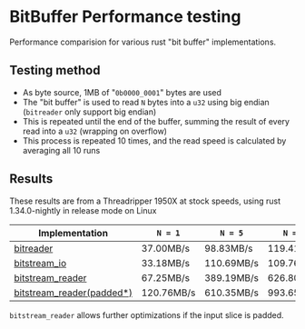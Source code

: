 # BitBuffer Performance testing

Performance comparision for various rust "bit buffer" implementations.

## Testing method

- As byte source, 1MB of "`0b0000_0001`" bytes are used
- The "bit buffer" is used to read `N` bytes into a `u32` using big endian (`bitreader` only support big endian)
- This is repeated until the end of the buffer, summing the result of every read into a `u32` (wrapping on overflow)
- This process is repeated 10 times, and the read speed is calculated by averaging all 10 runs

## Results

These results are from a Threadripper 1950X at stock speeds, using rust 1.34.0-nightly in release mode on Linux

| Implementation                                | `N = 1`    | `N = 5`    | `N = 8`    | `N = 10`   | `N = 20`   |
| --------------------------------------------- | ---------- | ---------- | ---------- | ---------- | ---------- |
| [bitreader][bitreader]                        | 37.00MB/s  | 98.83MB/s  | 119.41MB/s | 127.02MB/s | 150.45MB/s |
| [bitstream_io][bitstream_io]                  | 33.18MB/s  | 110.69MB/s | 109.76MB/s | 144.01MB/s | 205.20MB/s |
| [bitstream_reader][bitstream_reader]          | 67.25MB/s  | 389.19MB/s | 626.80MB/s | 793.71MB/s | 1.52GB/s   |
| [bitstream_reader(padded*)][bitstream_reader] | 120.76MB/s | 610.35MB/s | 993.65MB/s | 1.17GB/s   | 2.40GB/s   |


   `bitstream_reader` allows further optimizations if the input slice is padded.

[bitreader]: https://github.com/irauta/bitreader
[bitstream_io]: https://github.com/tuffy/bitstream-io
[bitstream_reader]: https://github.com/icewind1991/bitstream_reader